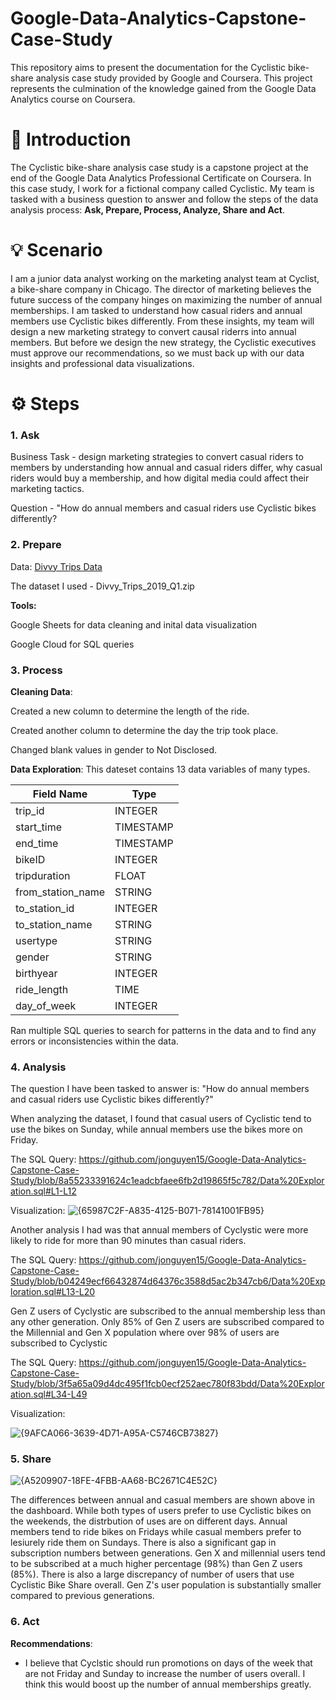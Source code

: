 # Google-Data-Analytics-Capstone-Case-Study
This repository aims to present the documentation for the Cyclistic bike-share analysis case study provided by Google and Coursera. This project represents the culmination of the knowledge gained from the Google Data Analytics course on Coursera.
# 📖 Introduction
The Cyclistic bike-share analysis case study is a capstone project at the end of the Google Data Analytics Professional Certificate on Coursera. In this case study, I work for a fictional company called Cyclistic. My team is tasked with a business question to answer and follow the steps of the data analysis process: **Ask, Prepare, Process, Analyze, Share and Act**. 
# 💡 Scenario 
I am a junior data analyst working on the marketing analyst team at Cyclist, a bike-share company in Chicago. The director of marketing believes the future success of the company hinges on maximizing the number of annual memberships. I am tasked to understand how casual riders and annual members use Cyclistic bikes differently. From these insights, my team will design a new marketing strategy to convert causal riderrs into annual members. But before we design the new strategy, the Cyclistic executives must approve our recommendations, so we must back up with our data insights and professional data visualizations. 
# ⚙️ Steps
### **1. Ask** 

Business Task - design marketing strategies to convert casual riders to members by understanding how annual and casual riders differ, why casual riders would buy a membership, and how digital media could affect their marketing tactics.

Question - "How do annual members and casual riders use Cyclistic bikes differently?

### **2. Prepare**
Data: [Divvy Trips Data](https://divvy-tripdata.s3.amazonaws.com/index.html)

The dataset I used - Divvy_Trips_2019_Q1.zip

**Tools:**

Google Sheets for data cleaning and inital data visualization

Google Cloud for SQL queries 


### **3. Process**
**Cleaning Data**:

Created a new column to determine the length of the ride. 

Created another column to determine the day the trip took place.

Changed blank values in gender to Not Disclosed.


**Data Exploration**: 
This dateset contains 13 data variables of many types. 

| Field Name    | Type          |
| ------------- | ------------- |
| trip_id       | INTEGER       |
| start_time    | TIMESTAMP     |
| end_time      | TIMESTAMP     |
| bikeID        | INTEGER       |
| tripduration  | FLOAT         |
| from_station_name | STRING    |
| to_station_id | INTEGER       |
| to_station_name  | STRING     |
| usertype      | STRING        |
| gender        | STRING        |
| birthyear     | INTEGER       |
| ride_length   | TIME          |
| day_of_week   | INTEGER       |



Ran multiple SQL queries to search for patterns in the data and to find any errors or inconsistencies within the data.
### **4. Analysis**

The question I have been tasked to answer is: 
"How do annual members and casual riders use Cyclistic bikes differently?"

When analyzing the dataset, I found that casual users of Cyclistic tend to use the bikes on Sunday, while annual members use the bikes more on Friday.

The SQL Query:
https://github.com/jonguyen15/Google-Data-Analytics-Capstone-Case-Study/blob/8a55233391624c1eadcbfaee6fb2d19865f5c782/Data%20Exploration.sql#L1-L12

Visualization:
![{65987C2F-A835-4125-B071-78141001FB95}](https://github.com/user-attachments/assets/c8a0e45f-695e-448d-8fca-0feffd065e65)


Another analysis I had was that annual members of Cyclystic were more likely to ride for more than 90 minutes than casual riders. 

The SQL Query:
https://github.com/jonguyen15/Google-Data-Analytics-Capstone-Case-Study/blob/b04249ecf66432874d64376c3588d5ac2b347cb6/Data%20Exploration.sql#L13-L20

Gen Z users of Cyclystic are subscribed to the annual membership less than any other generation. Only 85% of Gen Z users are subscribed compared to the Millennial and Gen X population where over 98% of users are subscribed to Cyclystic

The SQL Query:
https://github.com/jonguyen15/Google-Data-Analytics-Capstone-Case-Study/blob/3f5a65a09d4dc495f1fcb0ecf252aec780f83bdd/Data%20Exploration.sql#L34-L49

Visualization:

![{9AFCA066-3639-4D71-A95A-C5746CB73827}](https://github.com/user-attachments/assets/cf0ef290-dfe6-4dbd-b3ee-be54b24b6942)
### **5. Share**
![{A5209907-18FE-4FBB-AA68-BC2671C4E52C}](https://github.com/user-attachments/assets/bba819aa-ede4-4dea-bf31-311ce215e84a)

The differences between annual and casual members are shown above in the dashboard. 
While both types of users prefer to use Cyclistic bikes on the weekends, the distrbution of uses are on different days. Annual members tend to ride bikes on Fridays while casual members prefer to lesiurely ride them on Sundays. There is also a significant gap in subscription numbers between generations. Gen X and millennial users tend to be subscribed at a much higher percentage (98%) than Gen Z users (85%). There is also a large discrepancy of number of users that use Cyclistic Bike Share overall. Gen Z's user population is substantially smaller compared to previous generations.  



### **6. Act** 

**Recommendations**:

- I believe that Cyclstic should run promotions on days of the week that are not Friday and Sunday to increase the number of users overall. I think this would boost up the number of annual memberships greatly.



